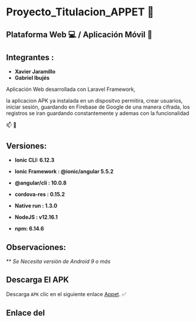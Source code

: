 # Proyecto_Titulacion_APPET :dog:
## Plataforma Web :computer: / Aplicación Móvil :iphone:

## Integrantes : 
* **Xavier Jaramillo** 
* **Gabriel Ibujés** 

Aplicación Web desarrollada con Laravel Framework, 

la aplicacion APK ya instalada en un dispositvo permitira, crear usuarios, iniciar sesión,  guardando en Firebase de Google de una manera cifrada, los registros se iran guardando constantemente y ademas con la funcionalidad

:mailbox: :email:


## Versiones:

* **Ionic CLI: 6.12.3**
* **Ionic Framework : @ionic/angular 5.5.2**
* **@angular/cli : 10.0.8**

* **cordova-res : 0.15.2**
* **Native run : 1.3.0**
* **NodeJS : v12.16.1**
* **npm: 6.14.6**

## Observaciones:

** *Se Necesita versión de Android 9 o más*

## Descarga El APK

Descarga `APK` clic en el siguiente enlace [Appet](https://download1508.mediafire.com/zeuxee1vufmg/qhjpkr6sw7jzp02/app-debug.apk). :white_check_mark:

## Enlace del 

